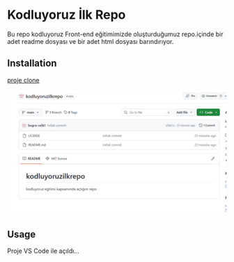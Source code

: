 # Kodluyoruz İlk Repo
Bu repo kodluyoruz Front-end eğitimimizde oluşturduğumuz repo.içinde bir adet
readme dosyası ve bir adet html dosyası barındırıyor.

## Installation
[proje clone](https://github.com/bugra-celik1/kodluyoruzilkrepo.git)

![Lorem Picsum Gorsel](https://github.com/bugra-celik1/kodluyoruzilkrepo/blob/main/img/img.png)



## Usage

Proje VS Code ile açıldı...

